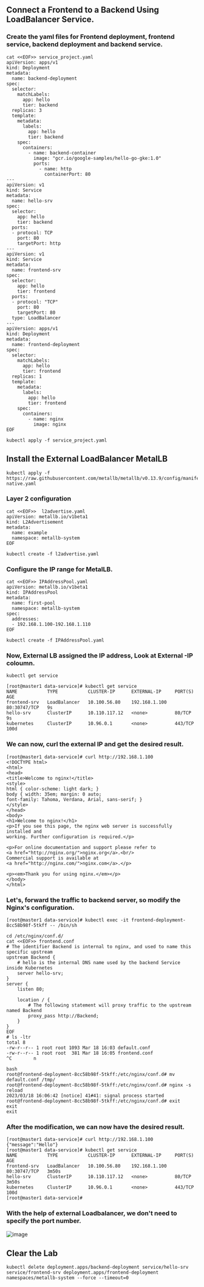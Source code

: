 
## Connect a Frontend to a Backend Using LoadBalancer Service.
### Create the yaml files for Frontend deployment, frontend service, backend deployment and backend service.

```
cat <<EOF>> service_project.yaml
apiVersion: apps/v1
kind: Deployment
metadata:
  name: backend-deployment
spec:
  selector:
    matchLabels:
      app: hello
      tier: backend
  replicas: 3
  template:
    metadata:
      labels:
        app: hello
        tier: backend
    spec:
      containers:
        - name: backend-container
          image: "gcr.io/google-samples/hello-go-gke:1.0"
          ports:
            - name: http
              containerPort: 80
---
apiVersion: v1
kind: Service
metadata:
  name: hello-srv
spec:
  selector:
    app: hello
    tier: backend
  ports:
  - protocol: TCP
    port: 80
    targetPort: http
---
apiVersion: v1
kind: Service
metadata:
  name: frontend-srv
spec:
  selector:
    app: hello
    tier: frontend
  ports:
  - protocol: "TCP"
    port: 80
    targetPort: 80
  type: LoadBalancer
---
apiVersion: apps/v1
kind: Deployment
metadata:
  name: frontend-deployment
spec:
  selector:
    matchLabels:
      app: hello
      tier: frontend
  replicas: 1
  template:
    metadata:
      labels:
        app: hello
        tier: frontend
    spec:
      containers:
        - name: nginx
          image: nginx
EOF
```

```
kubectl apply -f service_project.yaml
```

## Install the External LoadBalancer MetalLB
```
kubectl apply -f https://raw.githubusercontent.com/metallb/metallb/v0.13.9/config/manifests/metallb-native.yaml
```

### Layer 2 configuration

```
cat <<EOF>>  l2advertise.yaml
apiVersion: metallb.io/v1beta1
kind: L2Advertisement
metadata:
  name: example
  namespace: metallb-system
EOF
```

```
kubectl create -f l2advertise.yaml
```
### Configure the IP range for MetalLB.
```
cat <<EOF>> IPAddressPool.yaml
apiVersion: metallb.io/v1beta1
kind: IPAddressPool
metadata:
  name: first-pool
  namespace: metallb-system
spec:
  addresses:
  - 192.168.1.100-192.168.1.110
EOF
```
  
```
kubectl create -f IPAddressPool.yaml
```


### Now, External LB assigned the IP address, Look at External -IP coloumn.
```
kubectl get service
```
```
[root@master1 data-service]# kubectl get service
NAME           TYPE           CLUSTER-IP      EXTERNAL-IP     PORT(S)        AGE
frontend-srv   LoadBalancer   10.100.56.80    192.168.1.100   80:30747/TCP   9s
hello-srv      ClusterIP      10.110.117.12   <none>          80/TCP         9s
kubernetes     ClusterIP      10.96.0.1       <none>          443/TCP        100d
```

 ### We can now, curl the external IP and get the desired result.
```
[root@master1 data-service]# curl http://192.168.1.100
<!DOCTYPE html>
<html>
<head>
<title>Welcome to nginx!</title>
<style>
html { color-scheme: light dark; }
body { width: 35em; margin: 0 auto;
font-family: Tahoma, Verdana, Arial, sans-serif; }
</style>
</head>
<body>
<h1>Welcome to nginx!</h1>
<p>If you see this page, the nginx web server is successfully installed and
working. Further configuration is required.</p>

<p>For online documentation and support please refer to
<a href="http://nginx.org/">nginx.org</a>.<br/>
Commercial support is available at
<a href="http://nginx.com/">nginx.com</a>.</p>

<p><em>Thank you for using nginx.</em></p>
</body>
</html>
```

### Let's, forward the traffic to backend server, so modify the Nginx's configuration.
```
[root@master1 data-service]# kubectl exec -it frontend-deployment-8cc58b98f-5tkff -- /bin/sh

cd /etc/nginx/conf.d/
cat <<EOF>> frontend.conf
# The identifier Backend is internal to nginx, and used to name this specific upstream
upstream Backend {
    # hello is the internal DNS name used by the backend Service inside Kubernetes
    server hello-srv;
}
server {
    listen 80;

    location / {
        # The following statement will proxy traffic to the upstream named Backend
        proxy_pass http://Backend;
    }
}
EOF
# ls -ltr  
total 8
-rw-r--r-- 1 root root 1093 Mar 18 16:03 default.conf
-rw-r--r-- 1 root root  381 Mar 18 16:05 frontend.conf                                                                                                         ^C        n	  

bash
root@frontend-deployment-8cc58b98f-5tkff:/etc/nginx/conf.d# mv default.conf /tmp/
root@frontend-deployment-8cc58b98f-5tkff:/etc/nginx/conf.d# nginx -s reload
2023/03/18 16:06:42 [notice] 41#41: signal process started
root@frontend-deployment-8cc58b98f-5tkff:/etc/nginx/conf.d# exit
exit
exit
```
### After the modification, we can now have the desired result.
```
[root@master1 data-service]# curl http://192.168.1.100
{"message":"Hello"}
[root@master1 data-service]# kubectl get service
NAME           TYPE           CLUSTER-IP      EXTERNAL-IP     PORT(S)        AGE
frontend-srv   LoadBalancer   10.100.56.80    192.168.1.100   80:30747/TCP   3m50s
hello-srv      ClusterIP      10.110.117.12   <none>          80/TCP         3m50s
kubernetes     ClusterIP      10.96.0.1       <none>          443/TCP        100d
[root@master1 data-service]# 
```
### With the help of external Loadbalancer, we don't need to specify the port number.

![image](https://user-images.githubusercontent.com/93471182/226123216-8c858a0c-d600-48ba-b94e-85e4f94fc93f.png)


## Clear the Lab

```
kubectl delete deployment.apps/backend-deployment service/hello-srv service/frontend-srv deployment.apps/frontend-deployment namespaces/metallb-system --force --timeout=0
```

